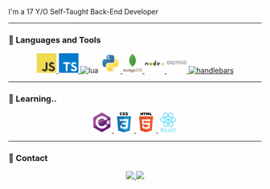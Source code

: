 I'm a 17 Y/O Self-Taught Back-End Developer

---
### 🧰 Languages and Tools
<p align="center">
        <a href="https://developer.mozilla.org/en-US/docs/Web/JavaScript" target="_blank" rel="noreferrer">
            <img src="https://raw.githubusercontent.com/devicons/devicon/master/icons/javascript/javascript-original.svg" alt="javascript" width="40" height="40" />
          </a>
          <a href="https://www.typescriptlang.org/" target="_blank" rel="noreferrer">
            <img src="https://raw.githubusercontent.com/devicons/devicon/master/icons/typescript/typescript-original.svg" alt="typescript" width="40" height="40" />
          </a>
          <a>
            <img src="https://upload.wikimedia.org/wikipedia/commons/c/cf/Lua-Logo.svg" alt="lua" width="40" height="40" />
          </a>
          <a href="https://www.python.org" target="_blank" rel="noreferrer">
            <img src="https://raw.githubusercontent.com/devicons/devicon/master/icons/python/python-original.svg" alt="python" width="40" height="40" />
          </a>
          <a href="https://www.mongodb.com/" target="_blank" rel="noreferrer">
            <img src="https://raw.githubusercontent.com/devicons/devicon/master/icons/mongodb/mongodb-original-wordmark.svg" alt="mongodb" width="40" height="40" />
        </a>
          <a href="https://nodejs.org" target="_blank" rel="noreferrer">
            <img src="https://raw.githubusercontent.com/devicons/devicon/master/icons/nodejs/nodejs-original-wordmark.svg" alt="nodejs" width="40" height="40" />
          </a>
          <a href="https://expressjs.com" target="_blank" rel="noreferrer">
            <img src="https://raw.githubusercontent.com/devicons/devicon/master/icons/express/express-original-wordmark.svg" alt="express" width="40" height="40" />
          </a>
         <a href="https://handlebarsjs.com/" target="_blank" rel="noreferrer">
            <img src="https://avatars.githubusercontent.com/u/19378685?s=280&v=4" alt="handlebars" width="40" height="40" />
          </a>

</p>

---

### 📕 Learning..
<p align="center">
        <a href="https://www.w3schools.com/cs/" target="_blank" rel="noreferrer">
          <img src="https://raw.githubusercontent.com/devicons/devicon/master/icons/csharp/csharp-original.svg" alt="csharp" width="40" height="40" />
        </a>
        <a href="https://www.w3schools.com/css/" target="_blank" rel="noreferrer">
          <img src="https://raw.githubusercontent.com/devicons/devicon/master/icons/css3/css3-original-wordmark.svg" alt="css3" width="40" height="40" />
        </a>
      <a href="https://www.w3.org/html/" target="_blank" rel="noreferrer">
          <img src="https://raw.githubusercontent.com/devicons/devicon/master/icons/html5/html5-original-wordmark.svg" alt="html5" width="40" height="40" />
        </a>
        <a href="https://reactjs.org/" target="_blank" rel="noreferrer">
          <img src="https://raw.githubusercontent.com/devicons/devicon/master/icons/react/react-original-wordmark.svg" alt="react" width="40" height="40" />
        </a>
</p>

---
### 📱 Contact
<p align="center">
    <a href="https://www.instagram.com/yusufkench/" target="_blank" rel="noreferrer">
          <img src="https://img.shields.io/badge/yusufkench%20-ff082d.svg?&style=for-the-badge&logo=instagram&logoColor=white%22" />
        </a>
        <a href="https://discord.com/users/589193582473117699" target="_blank" rel="noreferrer">
          <img src="https://img.shields.io/badge/yuzuf%20-3479bf.svg?&style=for-the-badge&logo=discord&logoColor=white%22" />
        </a>
</p>
